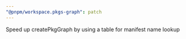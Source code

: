 ```yaml
---
"@pnpm/workspace.pkgs-graph": patch
---
```


Speed up createPkgGraph by using a table for manifest name lookup
